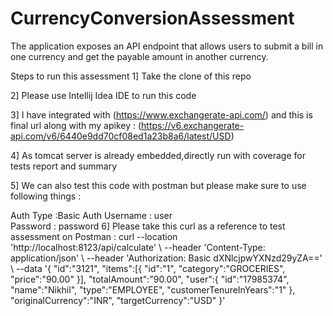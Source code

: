 # CurrencyConversionAssessment
The application exposes an API endpoint that allows users to submit a bill in one currency and get the payable amount in another currency.

Steps to run this assessment
1] Take the clone of this repo

2] Please use Intellij Idea IDE to run this code

3] I have integrated with (https://www.exchangerate-api.com/) and this is final url along with my apikey : (https://v6.exchangerate-api.com/v6/6440e9dd70cf08ed1a23b8a6/latest/USD)

4] As tomcat server is already embedded,directly run with coverage for tests report and summary

5] We can also test this code with postman but please make sure to use following things :

Auth Type :Basic Auth 
Username  : user  
Password  : password
6] Please take this curl as a reference to test assessment on Postman : curl --location 'http://localhost:8123/api/calculate' \ --header 'Content-Type: application/json' \ --header 'Authorization: Basic dXNlcjpwYXNzd29yZA==' \ --data '{ "id":"3121", "items":[{ "id":"1", "category":"GROCERIES", "price":"90.00" }], "totalAmount":"90.00", "user":{ "id":"17985374", "name":"Nikhil", "type":"EMPLOYEE", "customerTenureInYears":"1" }, "originalCurrency":"INR", "targetCurrency":"USD" }'
